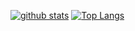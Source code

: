 [![github stats](https://github-readme-stats.vercel.app/api?username=kim-hyunse&show_icons=true&hide_border=true)](https://github.com/kim-hyunse)
[![Top Langs](https://github-readme-stats.vercel.app/api/top-langs/?username=kim-hyunse&layout=compact)](https://github.com/kim-hyunse)

<!--
**kim-hyunse/kim-hyunse** is a ✨ _special_ ✨ repository because its `README.md` (this file) appears on your GitHub profile.

Here are some ideas to get you started:

- 🔭 I’m currently working on ...
- 🌱 I’m currently learning ...
- 👯 I’m looking to collaborate on ...
- 🤔 I’m looking for help with ...
- 💬 Ask me about ...
- 📫 How to reach me: ...
- 😄 Pronouns: ...
- ⚡ Fun fact: ...
-->
